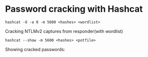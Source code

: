 # Password cracking with Hashcat

```
hashcat -O -a 0 -m 5600 <hashes> <wordlist>
```

Cracking NTLMv2 captures from responder(with wordlist)

```
hashcat --show -m 5600 <hashes> <potfile>
```

Showing cracked passwords:
